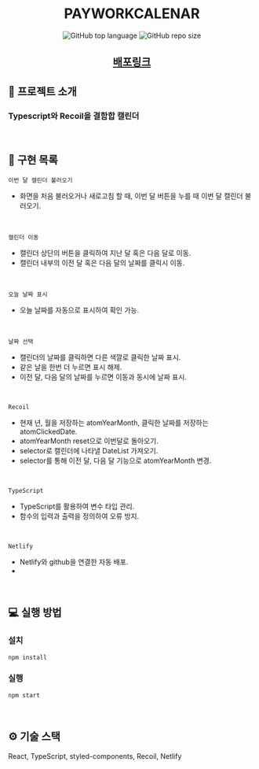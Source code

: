 <h1 align='middle'>
PAYWORKCALENAR</h1>
<p align='middle'> <img alt="GitHub top language" src="https://img.shields.io/github/languages/top/yh1120/PAYWORKCALENDAR?color=blueviolet"> <img alt="GitHub repo size" src="https://img.shields.io/github/repo-size/yh1120/PAYWORKCALENDAR">

<h2 align='middle'><a href='https://payworkcalendar.netlify.app/'>배포링크</a></h2>

## 📌 프로젝트 소개

### Typescript와 Recoil을 결함합 캘린더

<br/>

## 📑 구현 목록

`이번 달 캘린더 불러오기`

- 화면을 처음 불러오거나 새로고침 할 때, 이번 달 버튼을 누를 때 이번 달 캘린더 불러오기.

<br/>

`캘린더 이동`

- 캘린더 상단의 버튼을 클릭하여 지난 달 혹은 다음 달로 이동.
- 캘린더 내부의 이전 달 혹은 다음 달의 날짜를 클릭시 이동.

<br/>

`오늘 날짜 표시`

- 오늘 날짜를 자동으로 표시하여 확인 가능.

<br/>

`날짜 선택`

- 캘린더의 날짜를 클릭하면 다른 색깔로 클릭한 날짜 표시.
- 같은 날을 한번 더 누르면 표시 해제.
- 이전 달, 다음 달의 날짜를 누르면 이동과 동시에 날짜 표시.

<br/>

`Recoil`

- 현재 년, 월을 저장하는 atomYearMonth, 클릭한 날짜를 저장하는 atomClickedDate.
- atomYearMonth reset으로 이번달로 돌아오기.
- selector로 캘린더에 나타낼 DateList 가져오기.
- selector를 통해 이전 달, 다음 달 기능으로 atomYearMonth 변경.

<br/>

`TypeScript`

- TypeScript를 활용하여 변수 타입 관리.
- 함수의 입력과 출력을 정의하여 오류 방지.

<br/>

`Netlify`

- Netlify와 github을 연결한 자동 배포.
- 
<br/>

## 💻 실행 방법

### 설치

`npm install`

### 실행

`npm start`

<br/>

## ⚙ 기술 스택

React, TypeScript, styled-components, Recoil, Netlify
